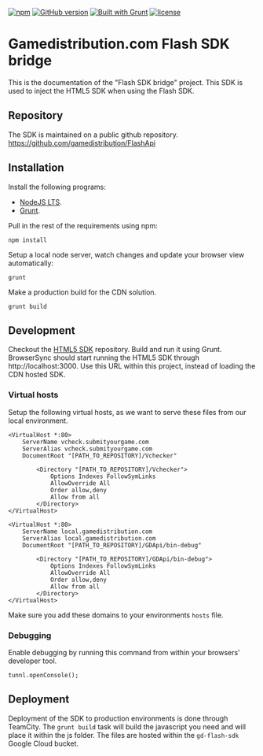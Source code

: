 [![npm](https://img.shields.io/npm/v/npm.svg)](https://nodejs.org/)
[![GitHub version](https://img.shields.io/badge/version-1.0.0-green.svg)](https://github.com/GameDistribution/TUNNL-SDK/)
[![Built with Grunt](https://cdn.gruntjs.com/builtwith.svg)](http://gruntjs.com/)
[![license](https://img.shields.io/github/license/mashape/apistatus.svg)](https://github.com/GameDistribution/TUNNL-SDK/blob/master/LICENSE)


# Gamedistribution.com Flash SDK bridge
This is the documentation of the "Flash SDK bridge" project. This SDK is used to inject the HTML5 SDK when using the Flash SDK.

## Repository
The SDK is maintained on a public github repository.
<a href="https://github.com/gamedistribution/FlashApi" target="_blank">https://github.com/gamedistribution/FlashApi</a>

## Installation
Install the following programs:
* [NodeJS LTS](https://nodejs.org/).
* [Grunt](http://gruntjs.com/).

Pull in the rest of the requirements using npm:
```
npm install
```

Setup a local node server, watch changes and update your browser view automatically:
```
grunt
```

Make a production build for the CDN solution.
```
grunt build
```

## Development
Checkout the <a href="https://github.com/gamedistribution/GD-HTML5" target="_blank">HTML5 SDK</a> repository. Build and run it using Grunt. BrowserSync should start running the HTML5 SDK through http://localhost:3000. Use this URL within this project, instead of loading the CDN hosted SDK.

### Virtual hosts
Setup the following virtual hosts, as we want to serve these files from our local environment.
```
<VirtualHost *:80>
    ServerName vcheck.submityourgame.com
    ServerAlias vcheck.submityourgame.com
    DocumentRoot "[PATH_TO_REPOSITORY]/Vchecker"

        <Directory "[PATH_TO_REPOSITORY]/Vchecker">
            Options Indexes FollowSymLinks
            AllowOverride All
            Order allow,deny
            Allow from all
        </Directory>
</VirtualHost>
```
```
<VirtualHost *:80>
    ServerName local.gamedistribution.com
    ServerAlias local.gamedistribution.com
    DocumentRoot "[PATH_TO_REPOSITORY]/GDApi/bin-debug"

        <Directory "[PATH_TO_REPOSITORY]/GDApi/bin-debug">
            Options Indexes FollowSymLinks
            AllowOverride All
            Order allow,deny
            Allow from all
        </Directory>
</VirtualHost>
```
Make sure you add these domains to your environments `hosts` file.

### Debugging
Enable debugging by running this command from within your browsers' developer tool.
```
tunnl.openConsole();
```

## Deployment
Deployment of the SDK to production environments is done through TeamCity. The `grunt build` task will build the javascript you need and will place it within the js folder. The files are hosted within the `gd-flash-sdk` Google Cloud bucket.
